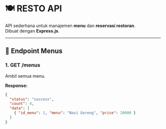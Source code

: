 # 🍽️ RESTO API

API sederhana untuk manajemen **menu** dan **reservasi restoran**.  
Dibuat dengan **Express.js**.

---

## 🚀 Endpoint Menus

### 1. GET /menus
Ambil semua menu.

**Response:**
```json
{
  "status": "success",
  "count": 4,
  "data": [
    { "id_menu": 1, "menu": "Nasi Goreng", "price": 20000 }
  ]
}
